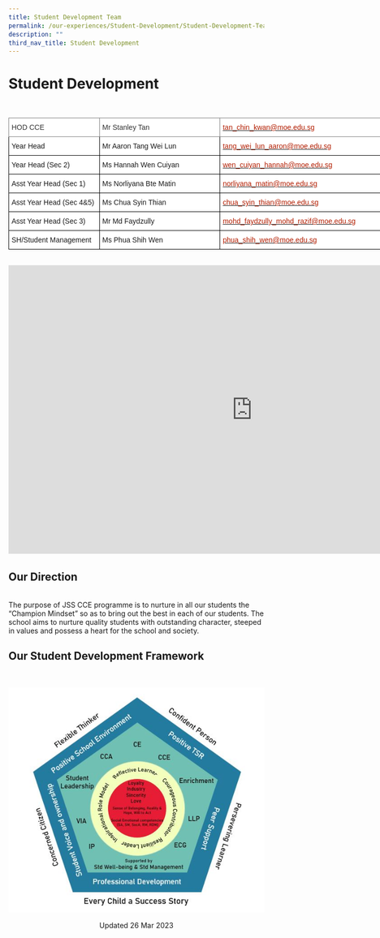 ```yaml
---
title: Student Development Team
permalink: /our-experiences/Student-Development/Student-Development-Team/
description: ""
third_nav_title: Student Development
---
```

# Student Development
<br>
<style type="text/css">
.tg  {border-collapse:collapse;border-spacing:0;}
.tg td{border-color:black;border-style:solid;border-width:1px;font-family:Arial, sans-serif;font-size:14px;
  overflow:hidden;padding:10px 5px;word-break:normal;}
.tg th{border-color:black;border-style:solid;border-width:1px;font-family:Arial, sans-serif;font-size:14px;
  font-weight:normal;overflow:hidden;padding:10px 5px;word-break:normal;}
.tg .tg-od4g{background-color:#FFF;border-color:inherit;color:#323232;text-align:left;vertical-align:middle}
.tg .tg-nd0w{background-color:#FFF;border-color:inherit;color:#B21D00;text-align:left;text-decoration:underline;vertical-align:top}
.tg .tg-zr06{background-color:#FFF;text-align:left;vertical-align:middle}
.tg .tg-lm8h{background-color:#FFF;color:#B21D00;text-align:left;vertical-align:top}
</style>
<table style="undefined;table-layout: fixed; width: 761px" class="tg">
<colgroup>
<col style="width: 179px">
<col style="width: 238px">
<col style="width: 344px">
</colgroup>
<thead>
	</tr>
  <tr>
    <th class="tg-od4g">HOD CCE<br></th>
    <th class="tg-od4g">Mr Stanley Tan<br></th>
    <th class="tg-nd0w"><a rel="noopener noreferrer" target="_blank" href="mailto:tan_chin_kwan@moe.edu.sg"><span style="text-decoration:none;color:#B21D00">tan_chin_kwan@moe.edu.sg</span></a><br></th>
  </tr>
</thead>
<tbody>
  <tr>
    <td class="tg-zr06">Year Head<br></td>
    <td class="tg-zr06">Mr Aaron Tang Wei Lun<br></td>
    <td class="tg-lm8h"><a href="mailto:tang_wei_lun_aaron@moe.edu.sg"><span style="text-decoration:none;color:#B21D00">tang_wei_lun_aaron@moe.edu.sg</span></a></td>
  </tr>
  <tr>
    <td class="tg-zr06">Year Head (Sec 2)<br></td>
    <td class="tg-zr06">Ms Hannah Wen Cuiyan<br></td>
    <td class="tg-lm8h"><a href="mailto:wen_cuiyan_hannah@moe.edu.sg"><span style="text-decoration:none;color:#B21D00">wen_cuiyan_hannah@moe.edu.sg</span></a><br></td>
  </tr>
  <tr>
    <td class="tg-zr06">Asst Year Head (Sec 1)<br></td>
    <td class="tg-zr06">Ms Norliyana Bte Matin<br></td>
    <td class="tg-lm8h"><a href="mailto:norliyana_matin@moe.edu.sg"><span style="text-decoration:none;color:#B21D00">norliyana_matin@moe.edu.sg</span></a><br></td>
  </tr>
  <tr>
    <td class="tg-zr06">Asst Year Head (Sec 4&amp;5)<br></td>
    <td class="tg-zr06">Ms Chua Syin Thian<br></td>
    <td class="tg-lm8h"><a href="mailto:chua_syin_thian@moe.edu.sg"><span style="text-decoration:none;color:#B21D00">chua_syin_thian@moe.edu.sg</span></a><br></td>
  </tr>
  <tr>
    <td class="tg-zr06">Asst Year Head (Sec 3)<br></td>
    <td class="tg-zr06">Mr Md Faydzully<br></td>
    <td class="tg-lm8h"><a href="mailto:mohd_faydzully_mohd_razif@moe.edu.sg"><span style="text-decoration:none;color:#B21D00">mohd_faydzully_mohd_razif@moe.edu.sg</span></a><br></td>
  </tr>
  <tr>
    <td class="tg-zr06">SH/Student Management<br></td>
    <td class="tg-zr06">Ms Phua Shih Wen<br></td>
    <td class="tg-lm8h"><a href="mailto:phua_shih_wen@moe.edu.sg"><span style="text-decoration:none;color:#B21D00">phua_shih_wen@moe.edu.sg</span></a></td>
  </tr>
</tbody>
</table>
<br>
<iframe allowfullscreen="true" height="569" width="960" frameborder="0" src="https://docs.google.com/presentation/d/e/2PACX-1vQdYa3Nvh4LUafbL_yJ-vKOoZSet_1jrHNoObK289nxQAtkxecTzgESUBSMUKfvJ4xHtbV8F6gcqcv6/embed?start=true&amp;loop=true&amp;delayms=15000"></iframe>


## Our Direction
<br>
The purpose of JSS CCE programme is to nurture in all our students the “Champion Mindset” so as to bring out the best in each of our students. The school aims to nurture quality students with outstanding character, steeped in values and possess a heart for the school and society.

## Our Student Development Framework
<br>

![](/images/JS_Student%20Development%20Framework%202020.jpg)

<center> Updated 26 Mar 2023 </center>